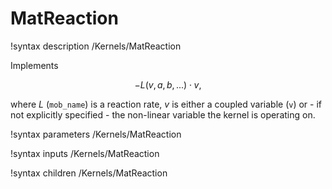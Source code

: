 # MatReaction
!syntax description /Kernels/MatReaction

Implements

$$
-L(v,a,b,...)\cdot v,
$$

where $L$ (`mob_name`) is a reaction rate, $v$ is either a coupled variable (`v`)
or - if not explicitly specified - the non-linear variable the kernel is operating on.

!syntax parameters /Kernels/MatReaction

!syntax inputs /Kernels/MatReaction

!syntax children /Kernels/MatReaction
